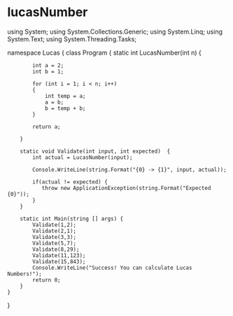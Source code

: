 # lucasNumber

using System;
using System.Collections.Generic;
using System.Linq;
using System.Text;
using System.Threading.Tasks;

namespace Lucas {
    class Program
    {
        static int LucasNumber(int n) {
            
            int a = 2;
            int b = 1;
            
            for (int i = 1; i < n; i++)
            {
                int temp = a;
                a = b;
                b = temp + b;
            }
            
            return a;
            
        }
        
        static void Validate(int input, int expected)  {
            int actual = LucasNumber(input);
            
            Console.WriteLine(string.Format("{0} -> {1}", input, actual));
            
            if(actual != expected) {
               throw new ApplicationException(string.Format("Expected {0}"));
            }
        }

        static int Main(string [] args) {
            Validate(1,2);
            Validate(2,1);
            Validate(3,3);
            Validate(5,7);
            Validate(8,29);
            Validate(11,123);
            Validate(15,843);
            Console.WriteLine("Success! You can calculate Lucas Numbers!");
            return 0;
        }
    }
}
